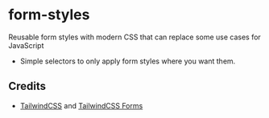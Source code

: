 # form-styles
Reusable form styles with modern CSS that can replace some use cases for JavaScript


- Simple selectors to only apply form styles where you want them.


## Credits

- [TailwindCSS](https://tailwindcss.com/) and [TailwindCSS Forms](https://github.com/tailwindlabs/tailwindcss-forms)